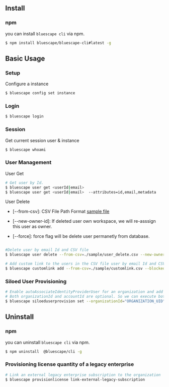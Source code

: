 ## Install

### npm
you can install `bluescape cli` via npm.

```sh
$ npm install bluescape/bluescape-cli#latest -g
```


## Basic Usage

### Setup

Configure a instance

```sh
$ bluescape config set instance
```

### Login

```sh
$ bluescape login
```

### Session
Get current session user & instance 
```sh
$ bluescape whoami
```


### User Management

User Get
```sh
# Get user by Id.
$ bluescape user get <userId|email> 
$ bluescape user get <userId|email>  --attributes=id,email,metadata
```

User Delete
- [--from-csv]: CSV File Path Format  [sample file](https://github.com/Bluescape/bluescape-cli/blob/main/sample/user_delete.csv)

- [--new-owner-id]: If deleted user own workspace, we will re-asssign this user as owner.

- [--force]: force flag will be delete user permanetly from database.


```sh

#Delete user by email Id and CSV file
$ bluescape user delete --from-csv=./sample/user_delete.csv --new-owner-id=zANz6n3RKfNXO01a36EY --force

# Add custom link to the users in the CSV file user by email Id and CSV file
$ bluescape customlink add --from-csv=./sample/customlink.csv --blocked-domains=./sample/blocked-domains.csv
```
### Siloed User Provisioning
```sh
# Enable autoAssociateIdentityProviderUser for an organization and add an account to an organization
# Both organizationId and accountId are optional. So we can execute both (valid Ids) or at least one argument is required.
$ bluescape siloeduserprovision set --organizationId="ORGANIZATION_UID" --accountId="ACCOUNT_UID"
```


## Uninstall

### npm
you can uninstall `bluescape cli` via npm.

```sh
$ npm uninstall  @bluescape/cli -g
```

### Provisioning license quantity of a legacy enterprise

```sh
# Link an external legacy enterprise subscription to the organization
$ bluescape provisionlicense link-external-legacy-subscription
```

